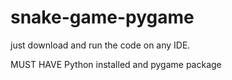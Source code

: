 # snake-game-pygame

just download and run the code on any IDE.

MUST HAVE Python installed and pygame package
